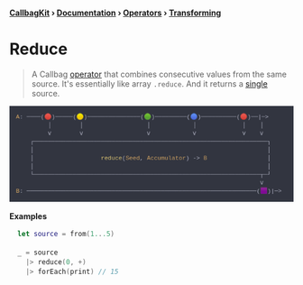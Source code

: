 #### [CallbagKit][Callbag] › [Documentation][Documentation] › [Operators][Operators] › [Transforming][Transforming]
# Reduce
> A Callbag [operator][Operators] that combines consecutive values from the same
> source. It's essentially like array `.reduce`. And it returns a [single][Sources]
> source.

<img src="./Reduce.png">

<!-- ```swift
A: ────(🔴)─────(🟡)───────────────(🟢)─────────(🔵)──────────(🔴)──|─>
         │        │                  │            │             │    │
         ⅴ        ⅴ                  ⅴ            ⅴ             ⅴ    ⅴ
    ┌──────────────────────────────────────────────────────────────────┐
    │                                                                  │
    │                   reduce(Seed, Accumulator) -> B                 │
    │                                                                  │
    └────────────────────────────────────────────────────────────────┬─┘
                                                                     ⅴ
B: ─────────────────────────────────────────────────────────────────(🟪)|─>
``` -->

**Examples**

```swift
  let source = from(1...5)

  _ = source
    |> reduce(0, +)
    |> forEach(print) // 15
```

[Callbag]: <../../../README.md> (Callbag)
[Documentation]: <../../README.md> (Documentation)
[Operators]: <../README.md> (Operators)
[Transforming]: <./README.md> (Transforming)

[Sources]: <../../Sources/README.md> (Sources)